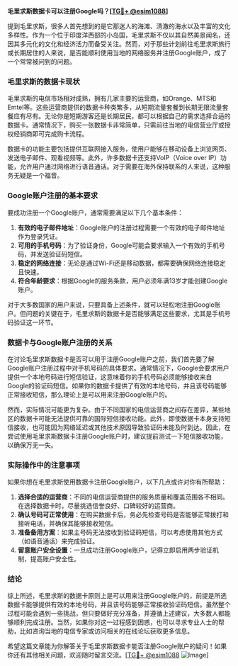 **毛里求斯数据卡可以注册Google吗？[[TG💪+ @esim1088](https://t.me/s/esim1088)]**

提到毛里求斯，很多人首先想到的是它那迷人的海滩、清澈的海水以及丰富的文化多样性。作为一个位于印度洋西部的小岛国，毛里求斯不仅以其自然美景闻名，还因其多元化的文化和经济活力而备受关注。然而，对于那些计划前往毛里求斯旅行或长期居住的人来说，是否能顺利使用当地的网络服务并注册Google账户，成了一个常常被问到的问题。

### 毛里求斯的数据卡现状

毛里求斯的电信市场相对成熟，拥有几家主要的运营商，如Orange、MTS和Emtel等。这些运营商提供的数据卡种类繁多，从短期流量套餐到长期无限流量套餐应有尽有。无论你是短期游客还是长期居民，都可以根据自己的需求选择合适的数据卡。通常情况下，购买一张数据卡非常简单，只需前往当地的电信营业厅或授权经销商即可完成购卡流程。

数据卡的功能主要包括提供互联网接入服务，使用户能够在移动设备上浏览网页、发送电子邮件、观看视频等。此外，许多数据卡还支持VoIP（Voice over IP）功能，允许用户通过网络进行语音通话。对于需要在海外保持联系的人来说，这种服务无疑是一个福音。

### Google账户注册的基本要求

要成功注册一个Google账户，通常需要满足以下几个基本条件：

1. **有效的电子邮件地址**：Google账户的注册过程需要一个有效的电子邮件地址作为登录凭证。
2. **可用的手机号码**：为了验证身份，Google可能会要求输入一个有效的手机号码，并发送验证码短信。
3. **稳定的网络连接**：无论是通过Wi-Fi还是移动数据，都需要确保网络连接稳定且快速。
4. **符合年龄要求**：根据Google的服务条款，用户必须年满13岁才能创建Google账户。

对于大多数国家的用户来说，只要具备上述条件，就可以轻松地注册Google账户。但问题的关键在于，毛里求斯的数据卡是否能够满足这些要求，尤其是手机号码验证这一环节。

### 数据卡与Google账户注册的关系

在讨论毛里求斯数据卡是否可以用于注册Google账户之前，我们首先要了解Google账户注册过程中对手机号码的具体要求。通常情况下，Google会要求用户提供一个本地号码进行短信验证，这意味着你的手机号码必须能够接收来自Google的验证码短信。如果你的数据卡提供了有效的本地号码，并且该号码能够正常接收短信，那么理论上是可以用来注册Google账户的。

然而，实际情况可能更为复杂。由于不同国家的电信运营商之间存在差异，某些地区的数据卡可能无法提供可靠的国际短信接收功能。此外，即使数据卡本身支持短信接收，也可能因为网络延迟或其他技术原因导致验证码未能及时到达。因此，在尝试使用毛里求斯数据卡注册Google账户时，建议提前测试一下短信接收功能，以确保万无一失。

### 实际操作中的注意事项

如果你想在毛里求斯使用数据卡注册Google账户，以下几点或许对你有所帮助：

1. **选择合适的运营商**：不同的电信运营商提供的服务质量和覆盖范围各不相同。在选择数据卡时，尽量挑选信誉良好、口碑较好的运营商。
2. **确认号码可正常使用**：在购买数据卡后，务必先检查号码是否能够正常拨打和接听电话，并确保其能够接收短信。
3. **准备备用方案**：如果主号码无法接收到验证码短信，可以考虑使用其他方式（如语音通话）来完成验证。
4. **留意账户安全设置**：一旦成功注册Google账户，记得立即启用两步验证机制，提高账户安全性。

### 结论

综上所述，毛里求斯的数据卡原则上是可以用来注册Google账户的，前提是所选数据卡能够提供有效的本地号码，并且该号码能够正常接收验证码短信。虽然整个过程可能会遇到一些挑战，但只要做好充分准备，并遵循上述建议，大多数人都能够顺利完成注册。当然，如果你对这一过程感到困惑，也可以寻求专业人士的帮助，比如咨询当地的电信专家或访问相关的在线论坛获取更多信息。

希望这篇文章能为你解答关于毛里求斯数据卡能否注册Google账户的疑问！如果你还有其他相关问题，欢迎随时留言交流。[[TG💪+ @esim1088](https://t.me/s/esim1088) ![Image](https://i.postimg.cc/4NQfJmqS/Snipaste-2025-05-13-00-14-12.png)]